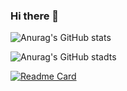 ### Hi there 👋

<!--
**behind24proxies/behind24proxies** is a ✨ _special_ ✨ repository because its `README.md` (this file) appears on your GitHub profile.

Here are some ideas to get you started:

- 🔭 I’m currently working on ...
- 🌱 I’m currently learning ...
- 👯 I’m looking to collaborate on ...
- 🤔 I’m looking for help with ...
- 💬 Ask me about ...
- 📫 How to reach me: ...
- 😄 Pronouns: ...
- ⚡ Fun fact: ...
-->
![Anurag's GitHub stats](https://github-readme-stats.vercel.app/api?username=behind24proxies&show_icons=true&theme=codeSTACKr )

![Anurag's GitHub stadts](https://github-readme-stats.vercel.app/api/wakatime?username=behind24proxies&theme=codeSTACKr&show_icons=true)

[![Readme Card](https://github-readme-stats.vercel.app/api/pin/?username=behind24proxies&theme=codeSTACKr&repo=PixelHub)](https://github.com/behind24proxies/PixelHub)

